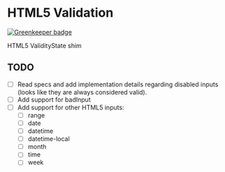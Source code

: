 # HTML5 Validation

[![Greenkeeper badge](https://badges.greenkeeper.io/JoeChapman/html5validation.svg)](https://greenkeeper.io/)

HTML5 ValidityState shim

## TODO

* [ ] Read specs and add implementation details regarding disabled inputs (looks like they are always considered valid).
* [ ] Add support for badInput
* [ ] Add support for other HTML5 inputs:
  * [ ] range
  * [ ] date
  * [ ] datetime
  * [ ] datetime-local
  * [ ] month
  * [ ] time
  * [ ] week
